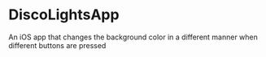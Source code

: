 # DiscoLightsApp
An iOS app that changes the background color in a different manner when different buttons are pressed
